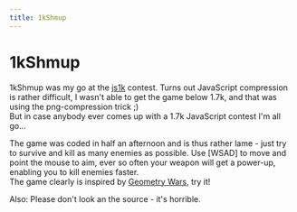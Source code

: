 ```yaml
--- 
title: 1kShmup
---
```


1kShmup
=======

1kShmup was my go at the [js1k](http://js1k.com) contest. Turns out JavaScript compression is rather difficult, 
I wasn't able to get the game below 1.7k, and that was using the png-compression trick ;)<br/>
But in case anybody ever comes up with a 1.7k JavaScript contest I'm all go...

The game was coded in half an afternoon and is thus rather lame - just try to survive and kill as many enemies as possible.
Use [WSAD] to move and point the mouse to aim, ever so often your weapon will get a power-up, enabling you to kill 
enemies faster.<br/>
The game clearly is inspired by [Geometry Wars](http://en.wikipedia.org/wiki/Geometry_Wars), try it!

Also: Please don't look an the source - it's horrible.

<canvas id="c"></canvas>
<script src="/files/tinkerings/shmup.js">
</script>
